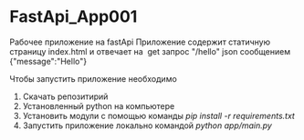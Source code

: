 # FastApi_App001

Рабочее приложение на fastApi
Приложение содержит статичную страницу index.html
и отвечает на  get запрос "/hello" json сообщением {"message":"Hello"}

Чтобы запустить приложение необходимо 
1. Скачать репозитирий
2. Установленный python на компьютере
3. Установить модули с помощью команды   *pip install -r requirements.txt*
4. Запустить приложение локально командой *python app/main.py*


